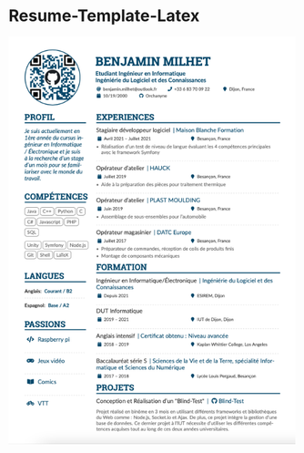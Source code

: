 # Resume-Template-Latex

![alt text](https://github.com/Orchanyne/Resume-Template-Latex/blob/main/MILHET-CV-FR.png)
